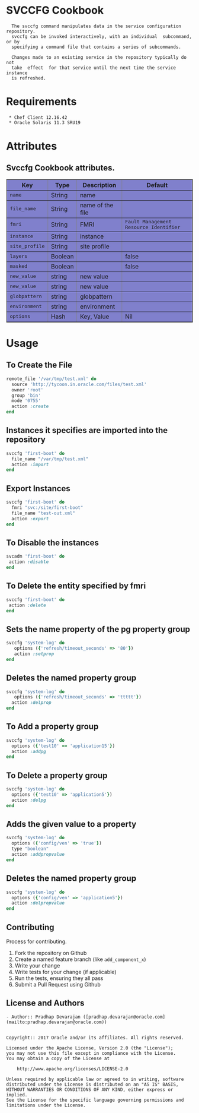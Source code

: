 SVCCFG Cookbook
==============
 
      The svccfg command manipulates data in the service configuration repository.
      svccfg can be invoked interactively, with an individual  subcommand, or by 
      specifying a command file that contains a series of subcommands.

      Changes made to an existing service in the repository typically do  not
      take  effect  for that service until the next time the service instance
      is refreshed.
 
Requirements
============

     * Chef Client 12.16.42
     * Oracle Solaris 11.3 SRU19


Attributes
==========

Svccfg Cookbook attributes.
---------------------------

<table border="1" bgcolor="#8080cc">
  <tr>
    <th>Key</th>
    <th>Type</th>
    <th>Description</th>
    <th>Default</th>
  </tr>
  <tr>
    <td><tt>name</tt></td>
    <td>String</td>
    <td>name</td>
    <td><tt></tt></td>
  </tr>
   <tr>
    <td><tt>file_name</tt></td>
    <td>String</td>
    <td>name of the file</td> 
    <td></td>
  </tr>
  <tr>
    <td><tt>fmri</tt></td>
    <td>String</td>
    <td>FMRI</td> 
    <td><tt>Fault Management Resource Identifier</tt></td>
  </tr>
  <tr>
    <td><tt>instance</tt></td>
    <td>String</td>
    <td>instance</td> 
    <td></td>
  </tr>
<tr>
    <td><tt>site_profile</tt></td>
    <td>String</td>
    <td>site profile</td> 
    <td></td>
  </tr>
<tr>
    <td><tt>layers</tt></td>
    <td>Boolean</td>
    <td></td> 
    <td>false</td>
  </tr>
  <tr>
    <td><tt>masked</tt></td>
    <td>Boolean</td>
    <td></td> 
    <td>false</td>
  </tr>
  <tr>
    <td><tt>new_value</tt></td>
    <td>string</td>
    <td>new value</td> 
    <td></td>
  </tr>
  <tr>
    <td><tt>new_value</tt></td>
    <td>string</td>
    <td>new value</td> 
    <td></td>
  </tr>
  <tr>
    <td><tt>globpattern</tt></td>
    <td>string</td>
    <td>globpattern</td> 
    <td></td>
  </tr>
<tr>
    <td><tt>environment</tt></td>
    <td>string</td>
    <td>environment</td> 
    <td></td>
  </tr>
<tr>
    <td><tt>options</tt></td>
    <td>Hash</td>
    <td>Key, Value</td> 
    <td>Nil</td>
</tr>
</table>


Usage
=====

To Create the File
------------------

```ruby
remote_file '/var/tmp/test.xml' do
  source 'http://tycoon.in.oracle.com/files/test.xml'
  owner 'root'
  group 'bin'
  mode '0755'
  action :create
end
```
 Instances it specifies are imported into the repository
 -------------------------------------------------------
```ruby
svccfg 'first-boot' do
  file_name "/var/tmp/test.xml"
  action :import 
end
```

Export Instances
----------------
```ruby 
svccfg 'first-boot' do
  fmri "svc:/site/first-boot"
  file_name "test-out.xml"
  action :export
end
```
To Disable the instances
------------------------

```ruby
svcadm 'first-boot' do
 action :disable
end
```

To Delete the entity specified by fmri
--------------------------------------

```ruby
svccfg 'first-boot' do
 action :delete 
end
```

Sets the name property of the pg property group
-----------------------------------------------
```ruby
svccfg 'system-log' do
   options ({'refresh/timeout_seconds' => '80'})
   action :setprop
end
```
Deletes the named property group 
---------------------------------

```ruby
svccfg 'system-log' do
   options ({'refresh/timeout_seconds' => 'ttttt'})
  action :delprop
end
```

To Add a property group
-----------------------

```ruby
svccfg 'system-log' do
  options ({'test10' => 'application15'}) 
  action :addpg
end
```
To Delete a property group
------------------------
```ruby
svccfg 'system-log' do
  options ({'test10' => 'application5'})
  action :delpg
end
```

Adds the given value to a property
----------------------------------
```ruby
svccfg 'system-log' do
  options ({'config/ven' => 'true'})
  type "boolean"
  action :addpropvalue
end
```
Deletes the named property group
--------------------------------
```ruby
svccfg 'system-log' do
  options ({'config/ven' => 'application5'})
  action :delpropvalue
end
```

Contributing
------------
Process for contributing.

1. Fork the repository on Github
2. Create a named feature branch (like `add_component_x`)
3. Write your change
4. Write tests for your change (if applicable)
5. Run the tests, ensuring they all pass
6. Submit a Pull Request using Github
     
License and Authors
-------------------
```text
- Author:: Pradhap Devarajan ([pradhap.devarajan@oracle.com](mailto:pradhap.devarajan@oracle.com))


Copyright:: 2017 Oracle and/or its affiliates. All rights reserved.

Licensed under the Apache License, Version 2.0 (the "License");
you may not use this file except in compliance with the License.
You may obtain a copy of the License at

    http://www.apache.org/licenses/LICENSE-2.0

Unless required by applicable law or agreed to in writing, software
distributed under the License is distributed on an "AS IS" BASIS,
WITHOUT WARRANTIES OR CONDITIONS OF ANY KIND, either express or implied.
See the License for the specific language governing permissions and
limitations under the License.
```
